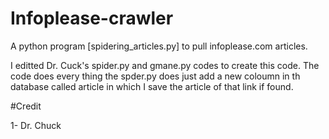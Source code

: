 # Infoplease-crawler
 A python program [spidering_articles.py] to pull infoplease.com articles.
 
I editted Dr. Cuck's spider.py and gmane.py codes to create this code.
The code does every thing the spder.py does just add a new coloumn in th database called article in which I save the article of that link if found.

#Credit

1- Dr. Chuck

